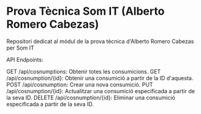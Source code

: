 # Prova Tècnica Som IT (Alberto Romero Cabezas)
Repositori dedicat al módul de la prova tècnica d'Alberto Romero Cabezas per Som IT

API Endpoints:

GET /api/cosnumptions: Obtenir totes les consumicions.
GET /api/cosnumption/{id}: Obtenir una consumició a partir de la ID d'aquesta.
POST /api/cosnumption: Crear una nova consumició.
PUT /api/cosnumption/{id}: Actualitzar una consumició especificada a partir de la seva ID.
DELETE /api/cosnumption/{id}: Eliminar una consumició especificada a partir de la seva ID.
